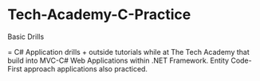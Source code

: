 # Tech-Academy-C-Practice
Basic Drills

= C# Application drills + outside tutorials while at The Tech Academy that build into MVC-C# Web Applications within .NET Framework. Entity Code-First approach applications also practiced.

